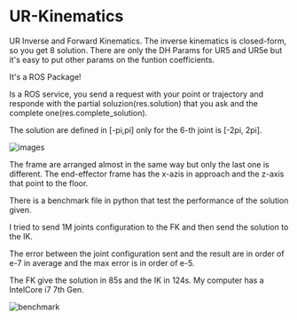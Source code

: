 # UR-Kinematics
UR Inverse and Forward Kinematics. The inverse kinematics is closed-form, so you get 8 solution.
There are only the DH Params for UR5 and UR5e but it's easy to put other params on the funtion coefficients.

It's a ROS Package!

Is a ROS service, you send a request with your point or trajectory and responde with the partial soluzion(res.solution) that you ask and the complete one(res.complete_solution).

The solution are defined in [-pi,pi] only for the 6-th joint is [-2pi, 2pi].

![images](https://user-images.githubusercontent.com/104858347/231451074-66817aef-8ece-42a6-b8c0-33df89e40641.jpg)

The frame are arranged almost in the same way but only the last one is different. 
The end-effector frame has the x-azis in approach and the z-axis that point to the floor.

There is a benchmark file in python that test the performance of the solution given.

I tried to send 1M joints configuration to the FK and then send the solution to the IK.

The error between the joint configuration sent and the result are in order of e-7 in average and the max error is in order of e-5.

The FK give the solution in 85s and the IK in 124s. My computer has a IntelCore i7 7th Gen.

![benchmark](https://user-images.githubusercontent.com/104858347/231457810-aa9ab879-1eeb-4884-aecf-2e1f06bd0bea.png)
